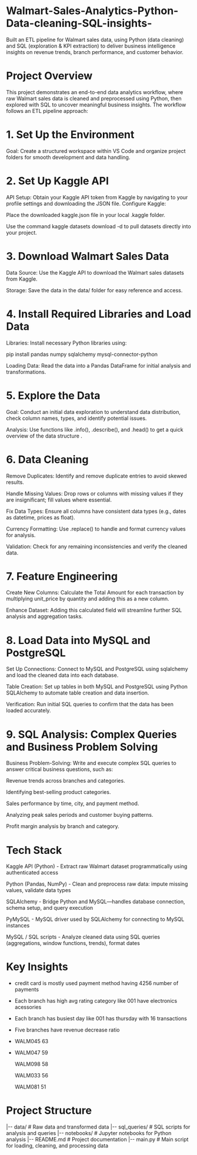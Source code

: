 # Walmart-Sales-Analytics-Python-Data-cleaning-SQL-insights-
Built an ETL pipeline for Walmart sales data, using Python (data cleaning) and SQL (exploration &amp; KPI extraction) to deliver business intelligence insights on revenue trends, branch performance, and customer behavior.
# Project Overview
This project demonstrates an end-to-end data analytics workflow, where raw Walmart sales data is cleaned and preprocessed using Python, then explored with SQL to uncover meaningful business insights.
The workflow follows an ETL pipeline approach:
# 1. Set Up the Environment
   Goal: Create a structured workspace within VS Code and organize project folders for smooth development and data handling.
   
# 2. Set Up Kaggle API
  API Setup: Obtain your Kaggle API token from Kaggle by navigating to your profile settings and downloading the JSON file.
  Configure Kaggle:
  
  Place the downloaded kaggle.json file in your local .kaggle folder.
  
  Use the command kaggle datasets download -d <dataset-path> to pull datasets directly into your project.
  
# 3. Download Walmart Sales Data
  Data Source: Use the Kaggle API to download the Walmart sales datasets from Kaggle.
  
  Storage: Save the data in the data/ folder for easy reference and access.
  
# 4. Install Required Libraries and Load Data

  Libraries: Install necessary Python libraries using:
  
  pip install pandas numpy sqlalchemy mysql-connector-python 
  
  Loading Data: Read the data into a Pandas DataFrame for initial analysis and transformations.
  
# 5. Explore the Data
  Goal: Conduct an initial data exploration to understand data distribution, check column names, types, and identify potential issues.
  
  Analysis: Use functions like .info(), .describe(), and .head() to get a quick overview of the data structure .

# 6. Data Cleaning
  Remove Duplicates: Identify and remove duplicate entries to avoid skewed results.
  
  Handle Missing Values: Drop rows or columns with missing values if they are insignificant; fill values where essential.
  
  Fix Data Types: Ensure all columns have consistent data types (e.g., dates as datetime, prices as float).
  
  Currency Formatting: Use .replace() to handle and format currency values for analysis.
  
  Validation: Check for any remaining inconsistencies and verify the cleaned data.
  
# 7. Feature Engineering
  Create New Columns: Calculate the Total Amount for each transaction by multiplying unit_price by quantity and adding this as a new column.
  
  Enhance Dataset: Adding this calculated field will streamline further SQL analysis and aggregation tasks.
  
# 8. Load Data into MySQL and PostgreSQL
  Set Up Connections: Connect to MySQL and PostgreSQL using sqlalchemy and load the cleaned data into each database.
  
  Table Creation: Set up tables in both MySQL and PostgreSQL using Python SQLAlchemy to automate table creation and data insertion.
  
  Verification: Run initial SQL queries to confirm that the data has been loaded accurately.

# 9. SQL Analysis: Complex Queries and Business Problem Solving

  Business Problem-Solving: Write and execute complex SQL queries to answer critical business questions, such as:
  
  Revenue trends across branches and categories.
  
  Identifying best-selling product categories.
  
  Sales performance by time, city, and payment method.
  
  Analyzing peak sales periods and customer buying patterns.
  
  Profit margin analysis by branch and category.



# Tech Stack

Kaggle API (Python) - Extract raw Walmart dataset programmatically using authenticated access 

Python (Pandas, NumPy) -	Clean and preprocess raw data: impute missing values, validate data types

SQLAlchemy -	Bridge Python and MySQL—handles database connection, schema setup, and query execution 

PyMySQL -	MySQL driver used by SQLAlchemy for connecting to MySQL instances 

MySQL / SQL scripts -	Analyze cleaned data using SQL queries (aggregations, window functions, trends), format dates

# Key Insights

- credit card is mostly used payment method having 4256 number of payments
- Each branch has high avg rating category like 001 have electronics acessories
- Each branch has busiest day like 001 has thursday with 16 transactions
- Five branches have revenue decrease ratio
- WALM045	63
- 
  WALM047	59
  
  WALM098	58
  
  WALM033	56
  
  WALM081	51

# Project Structure

|-- data/                     # Raw data and transformed data
|-- sql_queries/              # SQL scripts for analysis and queries
|-- notebooks/                # Jupyter notebooks for Python analysis
|-- README.md                 # Project documentation
|-- main.py                   # Main script for loading, cleaning, and processing data


